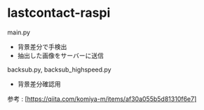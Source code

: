 # lastcontact-raspi
main.py
* 背景差分で手検出
* 抽出した画像をサーバーに送信

backsub.py, backsub_highspeed.py
* 背景差分確認用

参考 : [https://qiita.com/komiya-m/items/af30a055b5d81310f6e7]
